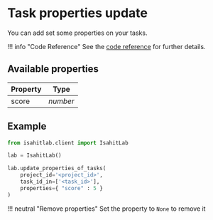 # Task properties update

You can add set some properties on your tasks.

!!! info "Code Reference"
    See the [code reference](../../task/#isahitlab.actions.task.TaskActions.update_properties_of_tasks) for further details.

## Available properties


| Property    | Type        |
| ----------- | ----------- |
| score       | *number*    |



## Example


```python
from isahitlab.client import IsahitLab

lab = IsahitLab()

lab.update_properties_of_tasks(
    project_id='<project_id>',
    task_id_in=['<task_id>'],
    properties={ "score" : 5 }
)
```


!!! neutral "Remove properties"
    Set the property to `None` to remove it